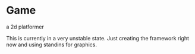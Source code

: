 Game
====
a 2d platformer

This is currently in a very unstable state. Just creating the framework right now and using standins for graphics.
